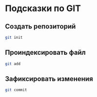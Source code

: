 # Подсказки по GIT

## Создать репозиторий

```sh
git init
```

## Проиндексировать файл

```sh
git add
```

## Зафиксировать изменения

```sh
git commit
```
